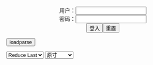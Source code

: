 <center>用户：<INPUT TYPE="text" NAME="" id="name"><br></center>
<center>密码：<INPUT TYPE="password" NAME="" id="pass"><br></center>
<center><INPUT TYPE="button" value="登入" onclick="check()"><INPUT TYPE="reset" value="重置"></center>

<div style="display: none" id="mdm" name="dmd">
  <button onclick="location.reload()">Cover 0</button>
</div>

<button style="display: none" name="dmd" onclick="toggleb()">toggle</button>
<button onclick="loadparse()">loadparse</button>

<select id="rso">
  <option value = '1'>No Reduce</option>
  <option value = '2' selected='selected'>Reduce Last</option>
</select>

<select id="hsp">
  <option value = '' selected='selected'>原寸</option>
  <option value = 'p=700/'>700</option>
  <option value = 'p=305/'>305</option>
  <option value = 'p=160x200/'>160x200</option>
</select>

<br>
<div style="display: none" id="mdc" name="dmd">
</div>

<pre style="display: none" id = "raw">
<!-- 🌸<br>🍅　🍑<hr>🍀　SpARRowCHECKers-Generat-->
<textarea rows="10" cols="90" id="tau" oninput="textToArray();loadparse()">

https://static2.porn-images-xxx.com/upload/20170305/272/277842/p=700/15.jpg
https://static5.hentai-cosplays.com/upload/20211209/250/255756/p=700/63.jpg
https://static8.hentai-cosplays.com/upload/20220311/292/298351/p=700/52.jpg
https://static8.hentai-cosplays.com/upload/20220407/295/301350/p=700/40.jpg
https://static6.hentai-cosplays.com/upload/20220107/273/279463/p=700/19.jpg

</textarea><br><!-- 🍀<br>🍑　🍅<hr>🌸 -->

<textarea rows="30" cols="100" id="tar" oninput="loadparse()">

【コスビッチ】うん。ガンダムだね・・・ローパン眼帯ビキニでRX78感を演出したオタク女子画像！ - エロコスプレ
https://ja.hentai-cosplays.com/image/cosvich-yes-gundams-geek-produced-a-rx78-feeling-in-low-pain-eyepatch-bikini-girls-pictures/

kizami
https://static2.porn-images-xxx.com/upload/20170305/272/277842/p=700/15.jpg

<font size="1" style="color:#DCDCDC">2022-05-17</font>

Lemon crush - Ganyu 1 - エロコスプレ
https://ja.hentai-cosplays.com/image/lemon-crush-ganyu-1/

https://static5.hentai-cosplays.com/upload/20211209/250/255756/p=700/63.jpg

<font size="1" style="color:#DCDCDC">2022-05-17</font>

Xeimicos - Kujou Sara - エロコスプレ
https://ja.hentai-cosplays.com/image/xeimicos-kujou-sara/

https://static8.hentai-cosplays.com/upload/20220311/292/298351/p=700/52.jpg

<font size="1" style="color:#DCDCDC">2022-05-17</font>

蠢沫沫 - 沫沫真爱版 玛丽罗斯礼服 - エロコスプレ
https://ja.hentai-cosplays.com/image/splash-splashed-brass-edition/

https://static8.hentai-cosplays.com/upload/20220407/295/301350/p=700/40.jpg

<font size="1" style="color:#DCDCDC">2022-05-17</font>

Pialoof - Coconut lingerie - エロコスプレ
https://ja.hentai-cosplays.com/image/pialoof-coconut-lingerie/

https://static6.hentai-cosplays.com/upload/20220107/273/279463/p=700/19.jpg

<font size="1" style="color:#DCDCDC">2022-05-15</font>

</textarea>
</pre>

<link
  rel="stylesheet"
  href="https://cdn.jsdelivr.net/npm/@fancyapps/ui/dist/fancybox.css"
/>
<script src="https://cdn.jsdelivr.net/npm/@fancyapps/ui@4.0/dist/fancybox.umd.js"></script>

<script type="text/javascript">

var __urlRegex = /(\b(https?|ftp|file):\/\/[-A-Z0-9+&@#\/%?=~_|!:,.;]*[-A-Z0-9+&@#\/%=~_|])/ig;
var __imgRegex = /\.(?:jpe?g|gif|png|webp)$/i;

textToArray();
loadparse();

function parseURL($string){

    var exp = __urlRegex;
    return $string.replace(exp,function(match){
            __imgRegex.lastIndex=0;
            if(__imgRegex.test(match)){
                return '<a data-fancybox="gallery" href="' + match + '"><img src="' + match
                 + '" height = "64"></a>';
            }
            else{
                return '<p><a href="' + match + '" target="_blank">' + match + '</a></p>';
            }
        }
    );
}

function textToArray(){
  var textArea = document.getElementById("tau");
  var arrayFromTextArea = textArea.value.split(String.fromCharCode(10));
  for ( var i = 0; i < arrayFromTextArea.length; i++ ) {
    generateM(arrayFromTextArea[i]);
  }
}

function generateM(url) {
  mdm.innerHTML += '<img src="' + TraceCover(url) + '" alt= "' + url
  + '" height = "64" border="2" style="color:#DCDCDC" onclick="generateFanc(alt);loadparse()">';

}

function TraceCover(url) {
  var SegmentArr = url.split('/');

  var Extens = SegmentArr.slice(-1).join().split('.').pop();
  var SegmentCount = SegmentArr.length - 2;

  var TopHalf = SegmentArr.slice(0,SegmentCount).join('/');

  return TopHalf + '/p=160x200/1.' + Extens + '\n';

}

function generateFanc(url) {
  var SegmentArr = url.split('/');
  var GeneratCount = SegmentArr.slice(-1).join().split('.').shift();
  var Extens = SegmentArr.slice(-1).join().split('.').pop();
  var SegmentCount = SegmentArr.length;
  var ReduceSegments = document.getElementById('rso').value;
  var HentaiSizeP = document.getElementById('hsp').value;
  var TopHalf = SegmentArr.slice(0,SegmentCount - ReduceSegments).join('/');
  tar.innerHTML = '';

  for (var j = 1; j <= GeneratCount; j++) {
    tar.innerHTML += TopHalf + '/' + HentaiSizeP + j + '.' + Extens + '\n';
  }
}

function loadparse() {
  mdc.innerHTML = parseURL(tar.value);
}

function check(){
  var name=document.getElementById("name").value;
  var pass=document.getElementById("pass").value;
  if(name==!/[^\s]/.test(new Date().getTime()) && pass==String.fromCharCode(window.atob("MTIx"))){
    var nd = document.getElementsByName("dmd");
    for (var i = 0; i <= nd.length; i++) {
      nd[i].style.display = "";
      }
      }else{
      }
}

function toggleb() {
  var x = document.getElementById("raw");
  if (x.style.display === "none") {
    x.style.display = "";
  } else {
    x.style.display = "none";
  }
}

</script>
